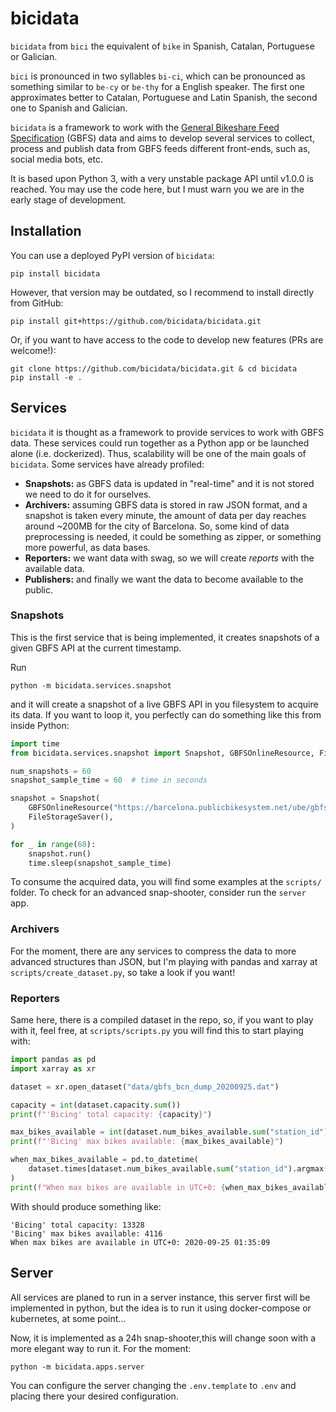 # bicidata

`bicidata` from `bici` the equivalent of `bike` in Spanish, Catalan, Portuguese or Galician.  

`bici` is pronounced in two syllables `bi-ci`, which can be pronounced as something similar to
`be-cy` or `be-thy` for a English speaker. The first one approximates better to Catalan, 
Portuguese and Latin Spanish, the second one to Spanish and Galician.  

`bicidata` is a framework to work with the [General Bikeshare Feed Specification](https://github.com/NABSA/gbfs/blob/master/gbfs.md#gbfsjson) 
(GBFS) data and aims to develop several services to collect, process and publish data from GBFS 
feeds different front-ends, such as, social media bots, etc. 

It is based upon Python 3, with a very unstable package API until v1.0.0 is reached. You may
use the code here, but I must warn you we are in the early stage of development. 

## Installation

You can use a deployed PyPI version of `bicidata`: 

```
pip install bicidata
```

However, that version may be outdated, so I recommend to install directly from GitHub:

```
pip install git+https://github.com/bicidata/bicidata.git
```

Or, if you want to have access to the code to develop new features (PRs are welcome!):

```
git clone https://github.com/bicidata/bicidata.git & cd bicidata
pip install -e .
```

##  Services

`bicidata` it is thought as a framework to provide services to work with GBFS data. These 
services could run together as a Python app or be launched alone (i.e. dockerized). 
Thus, scalability will be one of the main goals of `bicidata`. Some services have already profiled:

- **Snapshots:** as GBFS data is updated in "real-time" and it is not stored we need to do it 
for ourselves. 
- **Archivers:** assuming GBFS data is stored in raw JSON format, and a snapshot is taken 
every minute, the amount of data per day reaches around ~200MB for the city of Barcelona. So,
some kind of data preprocessing is needed, it could be something as zipper, or something more 
powerful, as data bases. 
- **Reporters:** we want data with swag, so we will create _reports_  with the available data.
- **Publishers:** and finally we want the data to become available to the public. 

### Snapshots

This is the first service that is being implemented, it creates snapshots of a given GBFS API
at the current timestamp. 

Run

```
python -m bicidata.services.snapshot
``` 

and it will create a snapshot of a live GBFS API in you filesystem to acquire its data. If
you want to loop it, you perfectly can do something like this from inside Python:

```python
import time
from bicidata.services.snapshot import Snapshot, GBFSOnlineResource, FileStorageSaver

num_snapshots = 60
snapshot_sample_time = 60  # time in seconds

snapshot = Snapshot(
    GBFSOnlineResource("https://barcelona.publicbikesystem.net/ube/gbfs/v1/gbfs.json"),
    FileStorageSaver(),
)

for _ in range(60):
    snapshot.run()   
    time.sleep(snapshot_sample_time)
``` 

To consume the acquired data, you will find some examples at the `scripts/` folder. To
check for an advanced snap-shooter, consider run the `server` app.   

### Archivers

For the moment, there are any services to compress the data to more advanced structures 
than JSON, but I'm playing with pandas and xarray at `scripts/create_dataset.py`, 
so take a look if you want! 

### Reporters

Same here, there is a compiled dataset in the repo, so, if you want to play with it, feel
free, at `scripts/scripts.py` you will find this to start playing with: 

```python
import pandas as pd
import xarray as xr

dataset = xr.open_dataset("data/gbfs_bcn_dump_20200925.dat")

capacity = int(dataset.capacity.sum())
print(f"'Bicing' total capacity: {capacity}")

max_bikes_available = int(dataset.num_bikes_available.sum("station_id").max())
print(f"'Bicing' max bikes available: {max_bikes_available}")

when_max_bikes_available = pd.to_datetime(
    dataset.times[dataset.num_bikes_available.sum("station_id").argmax()].values
)
print(f"When max bikes are available in UTC+0: {when_max_bikes_available}")
```

With should produce something like: 

```
'Bicing' total capacity: 13328
'Bicing' max bikes available: 4116
When max bikes are available in UTC+0: 2020-09-25 01:35:09
```

## Server

All services are planed to run in a server instance, this server first will be implemented 
in python, but the idea is to run it using docker-compose or kubernetes, at some point... 

Now, it is implemented as a 24h snap-shooter,this will change soon with 
a more elegant way to run it. For the moment: 

```
python -m bicidata.apps.server
``` 

You can configure the server changing the `.env.template` to `.env` and placing there your
desired configuration. 




